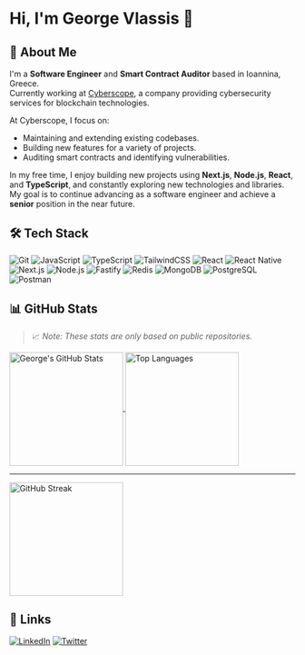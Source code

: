 # Hi, I'm George Vlassis 👋

## 🚀 About Me

I'm a **Software Engineer** and **Smart Contract Auditor** based in Ioannina, Greece.  
Currently working at [Cyberscope](https://www.cyberscope.io/), a company providing cybersecurity services for blockchain technologies.

At Cyberscope, I focus on:

- Maintaining and extending existing codebases.
- Building new features for a variety of projects.
- Auditing smart contracts and identifying vulnerabilities.

In my free time, I enjoy building new projects using **Next.js**, **Node.js**, **React**, and **TypeScript**, and constantly exploring new technologies and libraries.  
My goal is to continue advancing as a software engineer and achieve a **senior** position in the near future.

## 🛠 Tech Stack

![Git](https://img.shields.io/badge/Git-F05032?style=for-the-badge&logo=git&logoColor=white)
![JavaScript](https://img.shields.io/badge/JavaScript-F7DF1E?style=for-the-badge&logo=javascript&logoColor=000000)
![TypeScript](https://img.shields.io/badge/TypeScript-3178C6?style=for-the-badge&logo=typescript&logoColor=white)
![TailwindCSS](https://img.shields.io/badge/TailwindCSS-06B6D4?style=for-the-badge&logo=tailwind-css&logoColor=white)
![React](https://img.shields.io/badge/React-20232A?style=for-the-badge&logo=react&logoColor=61DAFB)
![React Native](https://img.shields.io/badge/React_Native-20232A?style=for-the-badge&logo=react&logoColor=61DAFB)
![Next.js](https://img.shields.io/badge/Next.js-000000?style=for-the-badge&logo=nextdotjs&logoColor=white)
![Node.js](https://img.shields.io/badge/Node.js-339933?style=for-the-badge&logo=nodedotjs&logoColor=white)
![Fastify](https://img.shields.io/badge/Fastify-000000?style=for-the-badge&logo=fastify&logoColor=white)
![Redis](https://img.shields.io/badge/Redis-DC382D?style=for-the-badge&logo=redis&logoColor=white)
![MongoDB](https://img.shields.io/badge/MongoDB-47A248?style=for-the-badge&logo=mongodb&logoColor=white)
![PostgreSQL](https://img.shields.io/badge/PostgreSQL-4169E1?style=for-the-badge&logo=postgresql&logoColor=white)
![Postman](https://img.shields.io/badge/Postman-FF6C37?style=for-the-badge&logo=postman&logoColor=white)

## 📊 GitHub Stats

> 📈 _Note: These stats are only based on public repositories._

<a href="https://github.com/anuraghazra/github-readme-stats">
  <img align="center" height=200 src="https://github-readme-stats.vercel.app/api?username=geovla93&show_icons=true&locale=en&theme=tokyonight&count_private=true" alt="George's GitHub Stats"/>
</a>
<a href="https://github.com/anuraghazra/github-readme-stats">
  <img align="center" height=200 src="https://github-readme-stats.vercel.app/api/top-langs/?username=geovla93&langs_count=8&layout=compact&theme=tokyonight" alt="Top Languages"/>
</a>

---

<a href="https://git.io/streak-stats">
  <img align="center" height=200 src="https://github-readme-streak-stats.herokuapp.com?user=geovla93&theme=tokyonight" alt="GitHub Streak" />
</a>

## 🔗 Links

[![LinkedIn](https://img.shields.io/badge/linkedin-0A66C2?style=for-the-badge&logo=linkedin&logoColor=white)](https://www.linkedin.com/in/georgios-vlassis-045844105)
[![Twitter](https://img.shields.io/badge/twitter-1DA1F2?style=for-the-badge&logo=twitter&logoColor=white)](https://x.com/GeorgeVlassis)

